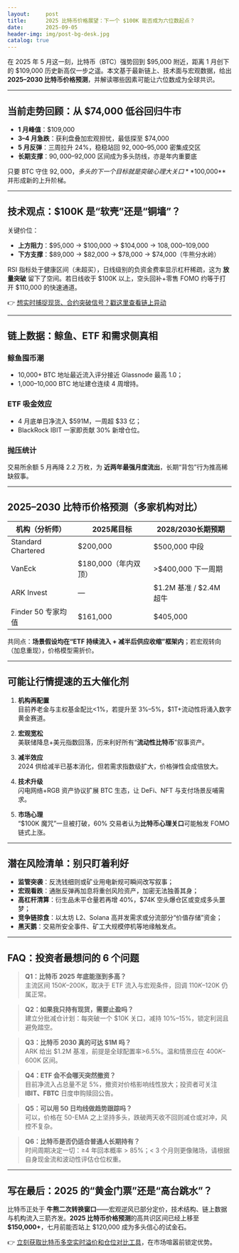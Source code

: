 ```yaml
---
layout:     post
title:      2025 比特币价格展望：下一个 $100K 能否成为六位数起点？
date:       2025-09-05
header-img: img/post-bg-desk.jpg
catalog: true
---
```


在 2025 年 5 月这一刻，比特币（BTC）强势回到 $95,000 附近，距离 1 月创下的 $109,000 历史新高仅一步之遥。本文基于最新链上、技术面与宏观数据，给出**2025–2030 比特币价格预测**，并解读哪些因素可能让六位数成为全球共识。

---

## 当前走势回顾：从 $74,000 低谷回归牛市

- **1 月峰值**：$109,000  
- **3–4 月急跌**：获利盘叠加宏观担忧，最低探至 $74,000  
- **5 月反弹**：三周拉升 24%，稳稳站回 $92,000–$95,000 密集成交区  
- **长期支撑**：$90,000–$92,000 区间成为多头防线，亦是年内重要底  

只要 BTC 守住 $92,000，多头的下一个目标就是突破心理大关口 **$100,000** 并形成新的上升阶梯。

---

## 技术观点：$100K 是“软壳”还是“铜墙”？

关键价位：

- **上方阻力**：$95,000 → $100,000 → $104,000 → $108,000–$109,000  
- **下方支撑**：$89,000 → $82,000 → $78,000 → $74,000（牛熊分水岭）

RSI 指标处于健康区间（未超买），日线级别的负资金费率显示杠杆稀疏，这为 **放量突破** 留下了空间。若日线收于 $100K 以上，空头回补+零售 FOMO 约等于打开 $110,000 的快速通道。  

👉 [想实时捕捉现货、合约突破信号？戳这里查看链上异动](https://okxdog.com/)

---

## 链上数据：鲸鱼、ETF 和需求侧真相

### 鲸鱼囤币潮  
- 10,000+ BTC 地址最近流入评分接近 Glassnode 最高 1.0；  
- 1,000–10,000 BTC 地址建仓连续 4 周增持。  

### ETF 吸金效应  
- 4 月底单日净流入 $591M，一周超 $33 亿；  
- BlackRock IBIT 一家即贡献 30% 新增仓位。  

### 抛压统计  
交易所余额 5 月再降 2.2 万枚，为 **近两年最强月度流出**，长期“背包”行为推高稀缺叙事。  

---

## 2025–2030 比特币价格预测（多家机构对比）

| 机构（分析师） | 2025尾目标 | 2028/2030长期预期 |
|---|---|---|
| Standard Chartered | $200,000 | $500,000 中段 |
| VanEck | $180,000（年内双顶） | >$400,000 下一周期 |
| ARK Invest | — | $1.2M 基准 / $2.4M 超牛 |
| Finder 50 专家均值 | $161,000 | $405,000 |

共同点：**场景假设均在“ETF 持续流入 + 减半后供应收缩”框架内**；若宏观转向（加息重现），价格模型需折价。

---

## 可能让行情提速的五大催化剂

1. **机构再配置**  
   目前养老金与主权基金配比<1%，若提升至 3%–5%，$1T+流动性将涌入数字黄金赛道。  

2. **宏观宽松**  
   美联储降息+美元指数回落，历来利好所有“**流动性比特币**”叙事资产。  

3. **减半效应**  
   2024 供给减半已基本消化，但若需求指数级扩大，价格弹性会成倍放大。  

4. **技术升级**  
   闪电网络+RGB 资产协议扩展 BTC 生态，让 DeFi、NFT 与支付场景反哺需求。  

5. **市场心理**  
   “$100K 魔咒”一旦被打破，60% 交易者认为**比特币心理关口**可能触发 FOMO 链式上涨。

---

## 潜在风险清单：别只盯着利好

- **监管突袭**：反洗钱细则或矿业用电新规可瞬间改写叙事；  
- **宏观看跌**：通胀反弹再加息将重创风险资产，加密无法独善其身；  
- **高杠杆清算**：衍生品未平仓量若再增 40%，$74K 空头爆仓区或变成多头噩梦；  
- **竞争链掠食**：以太坊 L2、Solana 高并发需求或分流部分“价值存储”资金；  
- **黑天鹅**：交易所安全事件、矿工大规模停机等地缘触发点。

---

## FAQ：投资者最想问的 6 个问题

> **Q1：比特币 2025 年底能涨到多高？**  
> 主流区间 $150K–$200K，取决于 ETF 流入与宏观条件，回调 $110K–$120K 仍属正常。

> **Q2：如果我只持有现货，需要止盈吗？**  
> 建立分批减仓计划：每突破一个 $10K 关口，减持 10%–15%，锁定利润且避免踏空。

> **Q3：比特币 2030 真的可达 $1M 吗？**  
> ARK 给出 $1.2M 基准，前提是全球配置率>6.5%。温和情景应在 $400K–$600K 区间。

> **Q4：ETF 会不会哪天突然撤资？**  
> 目前净流入占总量不足 5%，撤资对价格影响线性放大；投资者可关注 **IBIT、FBTC** 日度申购赎回公告。

> **Q5：可以用 50 日均线做趋势跟踪吗？**  
> 可以，价格在 50-EMA 之上坚持多头，跌破两天收不回则减仓或对冲，风控不复杂。

> **Q6：比特币是否仍适合普通人长期持有？**  
> 时间周期决定一切：≥4 年回本概率 > 85%；< 3 个月则更像赌场，请根据自身现金流和波动性评估仓位权重。

---

## 写在最后：2025 的“黄金门票”还是“高台跳水”？

比特币正处于 **牛熊二次转换窗口**——宏观逆风已部分定价，技术结构、链上数据与机构流入三箭齐发。**2025 比特币价格预测**的高共识区间已经上移至 **$150,000+**，七月前能否站上 $120,000 成为多头信心的试金石。  

👉 [立刻获取比特币多空实时溢价和仓位对比工具](https://okxdog.com/)，在市场喧嚣前锁定优势。